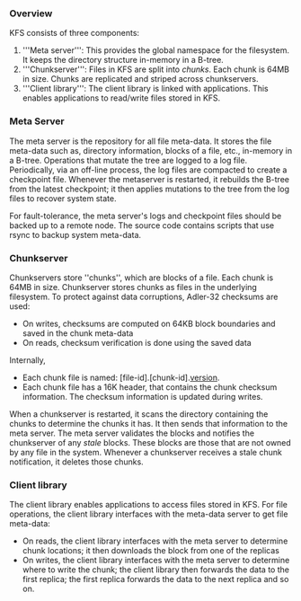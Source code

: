 ### Overview ###

KFS consists of three components:
  1. '''Meta server''': This provides the global namespace for the filesystem.  It keeps the directory structure in-memory in a B-tree.
  1. '''Chunkserver''': Files in KFS are split into _chunks_.  Each chunk is 64MB in size.  Chunks are replicated and striped across chunkservers.
  1. '''Client library''': The client library is linked with applications.  This enables applications to read/write files stored in KFS.

### Meta Server ###

The meta server is the repository for all file meta-data.  It stores the file meta-data such as, directory information, blocks of a file, etc., in-memory in a B-tree.  Operations that  mutate the tree are logged to a log file.  Periodically, via an off-line process, the log files are compacted to create a checkpoint file.  Whenever the metaserver is restarted, it rebuilds the B-tree from the latest checkpoint; it then applies mutations to the tree from the log files to recover system state.

For fault-tolerance, the meta server's logs and checkpoint files should be backed up to a remote node.  The source code contains scripts that use rsync to backup system meta-data.

### Chunkserver ###

Chunkservers store ''chunks'', which are blocks of a file.  Each chunk is 64MB in size.  Chunkserver stores chunks as files in the underlying filesystem.  To protect against data corruptions, Adler-32 checksums are used:
  * On writes, checksums are computed on 64KB block boundaries and saved in the chunk meta-data
  * On reads, checksum verification is done using the saved data

Internally,
  * Each chunk file is named: [file-id].[chunk-id].[version](version.md).
  * Each chunk file has a 16K header, that contains the chunk checksum information.  The checksum information is updated during writes.

When a chunkserver is restarted, it scans the directory containing the chunks to determine the chunks it has.  It then sends that information to the meta server. The meta server validates the blocks and notifies the chunkserver of any _stale_ blocks.  These blocks are those that are not owned by any file in the system.  Whenever a chunkserver receives a stale chunk notification, it deletes those chunks.

### Client library ###

The client library enables applications to access files stored in KFS.  For file operations, the client library interfaces with the meta-data server to get file meta-data:
  * On reads, the client library interfaces with the meta server to determine chunk locations; it then downloads the block from one of the replicas
  * On writes, the client library interfaces with the meta server to determine where to write the chunk; the client library then forwards the data to the first replica; the first replica forwards the data to the next replica and so on.